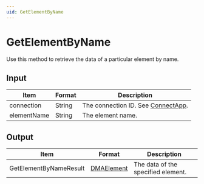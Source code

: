 ```yaml
---
uid: GetElementByName
---
```


# GetElementByName

Use this method to retrieve the data of a particular element by name.

## Input

| Item        | Format | Description                                          |
|-------------|--------|------------------------------------------------------|
| connection  | String | The connection ID. See [ConnectApp](xref:ConnectApp). |
| elementName | String | The element name.                                    |

## Output

| Item                    | Format                       | Description                        |
|-------------------------|------------------------------|------------------------------------|
| GetElementByNameResult | [DMAElement](xref:DMAElement) | The data of the specified element. |
